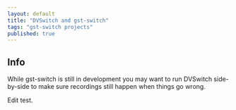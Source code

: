 ```yaml
---
layout: default
title: "DVSwitch and gst-switch"
tags: "gst-switch projects"
published: true
---
```


## Info ##

While gst-switch is still in development you may want to run DVSwitch side-by-side to make sure recordings still happen when things go wrong.

Edit test.